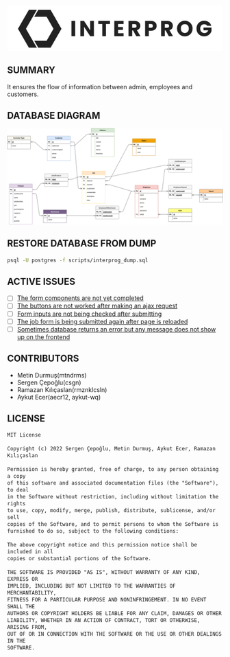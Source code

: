 ![logo](/docs/logo.png)

## SUMMARY

It ensures the flow of information between admin, employees and customers.

## DATABASE DIAGRAM

![diagram](/docs/diagram.png)

## RESTORE DATABASE FROM DUMP
```bash
psql -U postgres -f scripts/interprog_dump.sql
```

## ACTIVE ISSUES

- [ ] [The form components are not yet completed](https://github.com/csgn/interprog/issues/37)
- [ ] [The buttons are not worked after making an ajax request](https://github.com/csgn/interprog/issues/34)
- [ ] [Form inputs are not being checked after submitting](https://github.com/csgn/interprog/issues/46)
- [ ] [The job form is being submitted again after page is reloaded](https://github.com/csgn/interprog/issues/45)
- [ ] [Sometimes database returns an error but any message does not show up on the frontend](https://github.com/csgn/interprog/issues/50)

## CONTRIBUTORS
- Metin Durmuş(mtndrms)
- Sergen Çepoğlu(csgn)
- Ramazan Kılıçaslan(rmznklcsln)
- Aykut Ecer(aecr12, aykut-wq)

## LICENSE

```
MIT License

Copyright (c) 2022 Sergen Çepoğlu, Metin Durmuş, Aykut Ecer, Ramazan Kılıçaslan

Permission is hereby granted, free of charge, to any person obtaining a copy
of this software and associated documentation files (the "Software"), to deal
in the Software without restriction, including without limitation the rights
to use, copy, modify, merge, publish, distribute, sublicense, and/or sell
copies of the Software, and to permit persons to whom the Software is
furnished to do so, subject to the following conditions:

The above copyright notice and this permission notice shall be included in all
copies or substantial portions of the Software.

THE SOFTWARE IS PROVIDED "AS IS", WITHOUT WARRANTY OF ANY KIND, EXPRESS OR
IMPLIED, INCLUDING BUT NOT LIMITED TO THE WARRANTIES OF MERCHANTABILITY,
FITNESS FOR A PARTICULAR PURPOSE AND NONINFRINGEMENT. IN NO EVENT SHALL THE
AUTHORS OR COPYRIGHT HOLDERS BE LIABLE FOR ANY CLAIM, DAMAGES OR OTHER
LIABILITY, WHETHER IN AN ACTION OF CONTRACT, TORT OR OTHERWISE, ARISING FROM,
OUT OF OR IN CONNECTION WITH THE SOFTWARE OR THE USE OR OTHER DEALINGS IN THE
SOFTWARE.
```
